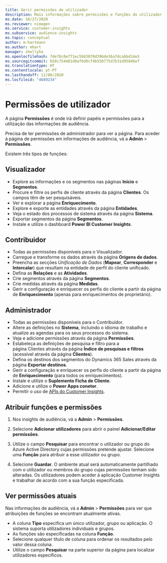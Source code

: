 ```yaml
---
title: Gerir permissões de utilizador
description: Mais informações sobre permissões e funções do utilizador.
ms.date: 10/27/2020
ms.reviewer: nimagen
ms.service: customer-insights
ms.subservice: audience-insights
ms.topic: conceptual
author: m-hartmann
ms.author: mhart
manager: shellyha
ms.openlocfilehash: 7de78c0ef71ec5b83870d396de36a7dcabbd14e5
ms.sourcegitcommit: b50c754481d0af6d0cf4b550775d7b31d95846ef
ms.translationtype: HT
ms.contentlocale: pt-PT
ms.lasthandoff: 12/06/2020
ms.locfileid: "4689234"
---
```

# <a name="user-permissions"></a>Permissões de utilizador

A página **Permissões** é onde irá definir papéis e permissões para a utilização das informações de audiência.

Precisa de ter permissões de administrador para ver a página. Para aceder à página de permissões em informações de audiência, vá a **Admin** > **Permissões**.

Existem três tipos de funções:

## <a name="viewer"></a>Visualizador

- Explore as informações e os segmentos nas páginas **Início** e **Segmentos**.
- Procure e filtre os perfis de cliente através da página **Clientes**. Os campos têm de ser pesquisáveis.
- Ver e explorar a página **Enriquecimento**.
- Explore e exporte as entidades através da página **Entidades**.
- Veja o estado dos processos de sistema através da página **Sistema**.
- Exportar segmentos da página **Segmentos**.
- Instale e utilize o dashboard **Power BI Customer Insights**.

## <a name="contributor"></a>Contribuidor

- Todas as permissões disponíveis para o Visualizador.
- Carregue e transforme os dados através da página **Origens de dados**.
- Preencha as secções *Unificação de Dados* (**Mapear**, **Corresponder** e **Intercalar**) que resultam na entidade de perfil do cliente unificado.
- Defina as **Relações** e as **Atividades**.
- Crie segmentos através da página **Segmentos**.
- Crie medidas através da página **Medidas**.
- Gerir a configuração e enriquecer os perfis do cliente a partir da página de **Enriquecimento** (apenas para enriquecimentos de proprietário).

## <a name="administrator"></a>Administrador

- Todas as permissões disponíveis para o Contribuidor.
- Altere as definições no **Sistema**, incluindo o idioma de trabalho e atualize as agendas para os seus processos do sistema.
- Veja e adicione permissões através da página **Permissões**.
- Estabeleça as definições de pesquisa e filtro para a página Clientes através da página **Índice de pesquisas e filtros** (acessível através da página **Clientes**).
- Defina os destinos dos segmentos do Dynamics 365 Sales através da página **Exportar destinos**.
- Gerir a configuração e enriquecer os perfis do cliente a partir da página de **Enriquecimento** (para todos os enriquecimentos).
- Instale e utilize o **Suplemento Ficha de Cliente**.
- Adicione e utilize o **Power Apps conetor**.
- Permitir o uso de [APIs do Customer Insights](apis.md).

## <a name="assign-roles-and-permissions"></a>Atribuir funções e permissões

1. Nos insights de audiência, vá a **Admin** > **Permissões**.

1. Selecione **Adicionar utilizadores** para abrir o painel **Adicionar/Editar permissões**.

1. Utilize o campo **Pesquisar** para encontrar o utilizador ou grupo do Azure Active Directory cujas permissões pretende ajustar. Selecione uma **Função** para atribuir a esse utilizador ou grupo.

1. Selecione **Guardar**. O ambiente atual será automaticamente partilhado com o utilizador ou membros do grupo cujas permissões tenham sido alteradas. Os utilizadores podem aceder à aplicação Customer Insights e trabalhar de acordo com a sua função especificada.

## <a name="view-current-permissions"></a>Ver permissões atuais

Nas informações de audiência, vá a **Admin** > **Permissões** para ver que atribuições de funções se encontram atualmente ativas.

- A coluna **Tipo** especifica um único utilizador, grupo ou aplicação. O sistema suporta utilizadores individuais e grupos.
- As funções são especificadas na coluna **Função**.
- Selecione qualquer título de coluna para ordenar os resultados pelo valor dessa coluna.
- Utilize o campo **Pesquisar** na parte superior da página para localizar utilizadores específicos.

